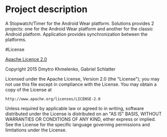 # Project description
A Stopwatch/Timer for the Android Wear platform. Solutions provides 2 projects: one for the Android Wear platform and another for the classic Android platform. Application provides synchronization between the platforms.

#License

[Apache Licence 2.0](http://www.apache.org/licenses/LICENSE-2.0)

Copyright 2015 Dmytro Khmelenko, Gabriel Schlatter

Licensed under the Apache License, Version 2.0 (the "License");
you may not use this file except in compliance with the License.
You may obtain a copy of the License at

    http://www.apache.org/licenses/LICENSE-2.0

Unless required by applicable law or agreed to in writing, software
distributed under the License is distributed on an "AS IS" BASIS,
WITHOUT WARRANTIES OR CONDITIONS OF ANY KIND, either express or implied.
See the License for the specific language governing permissions and
limitations under the License.